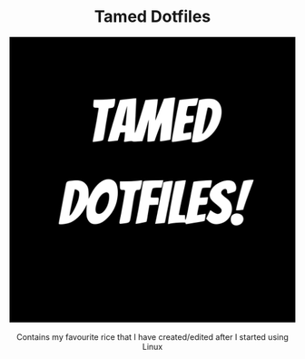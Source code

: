 <h1 align="center">Tamed Dotfiles</h1>
<img src="logo.svg"
     alt="Markdown Monster icon"
     style="align:center;"/>
<p align="center">Contains my favourite rice that I have created/edited after I started using Linux
  </p>
